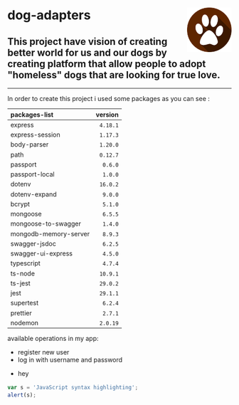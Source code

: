 # dog-adapters <img src="public/dog_feet_logo.png" width=100px height=100px align="right">

## This project have vision of **creating better world for us and our dogs** by creating platform that allow people to adopt "homeless" dogs that are looking for true love.

---

In order to create this project i used some packages as you can see :

| packages-list         |  version |
| :-------------------- | -------: |
| express               | `4.18.1` |
| express-session       | `1.17.3` |
| body-parser           | `1.20.0` |
| path                  | `0.12.7` |
| passport              |  `0.6.0` |
| passport-local        |  `1.0.0` |
| dotenv                | `16.0.2` |
| dotenv-expand         |  `9.0.0` |
| bcrypt                |  `5.1.0` |
| mongoose              |  `6.5.5` |
| mongoose-to-swagger   |  `1.4.0` |
| mongodb-memory-server |  `8.9.3` |
| swagger-jsdoc         |  `6.2.5` |
| swagger-ui-express    |  `4.5.0` |
| typescript            |  `4.7.4` |
| ts-node               | `10.9.1` |
| ts-jest               | `29.0.2` |
| jest                  | `29.1.1` |
| supertest             |  `6.2.4` |
| prettier              |  `2.7.1` |
| nodemon               | `2.0.19` |

available operations in my app:

-   register new user
-   log in with username and password

*   hey

```javascript
var s = 'JavaScript syntax highlighting';
alert(s);
```
